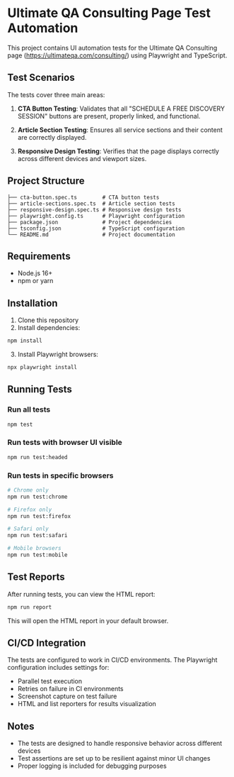 # Ultimate QA Consulting Page Test Automation

This project contains UI automation tests for the Ultimate QA Consulting page (https://ultimateqa.com/consulting/) using Playwright and TypeScript.

## Test Scenarios

The tests cover three main areas:

1. **CTA Button Testing**: Validates that all "SCHEDULE A FREE DISCOVERY SESSION" buttons are present, properly linked, and functional.

2. **Article Section Testing**: Ensures all service sections and their content are correctly displayed.

3. **Responsive Design Testing**: Verifies that the page displays correctly across different devices and viewport sizes.

## Project Structure

```
├── cta-button.spec.ts        # CTA button tests
├── article-sections.spec.ts  # Article section tests
├── responsive-design.spec.ts # Responsive design tests
├── playwright.config.ts      # Playwright configuration
├── package.json              # Project dependencies
├── tsconfig.json             # TypeScript configuration
└── README.md                 # Project documentation
```

## Requirements

- Node.js 16+
- npm or yarn

## Installation

1. Clone this repository
2. Install dependencies:

```bash
npm install
```

3. Install Playwright browsers:

```bash
npx playwright install
```

## Running Tests

### Run all tests

```bash
npm test
```

### Run tests with browser UI visible

```bash
npm run test:headed
```

### Run tests in specific browsers

```bash
# Chrome only
npm run test:chrome

# Firefox only
npm run test:firefox

# Safari only
npm run test:safari

# Mobile browsers
npm run test:mobile
```

## Test Reports

After running tests, you can view the HTML report:

```bash
npm run report
```

This will open the HTML report in your default browser.

## CI/CD Integration

The tests are configured to work in CI/CD environments. The Playwright configuration includes settings for:

- Parallel test execution
- Retries on failure in CI environments
- Screenshot capture on test failure
- HTML and list reporters for results visualization

## Notes

- The tests are designed to handle responsive behavior across different devices
- Test assertions are set up to be resilient against minor UI changes
- Proper logging is included for debugging purposes 